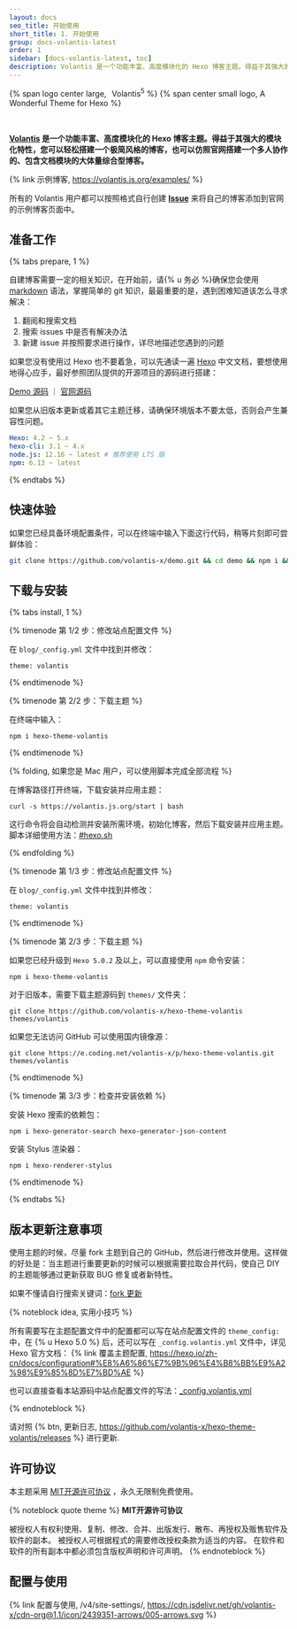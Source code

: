 ```yaml
---
layout: docs
seo_title: 开始使用
short_title: 1. 开始使用
group: docs-volantis-latest
order: 1
sidebar: [docs-volantis-latest, toc]
description: Volantis 是一个功能丰富、高度模块化的 Hexo 博客主题。得益于其强大的模块化特性，您可以轻松搭建一个极简风格的博客，也可以仿照官网搭建一个多人协作的、包含文档模块的大体量综合型博客。
---
```


<p>
{% span logo center large, <sup>&ensp;</sup>Volantis<sup>5</sup> %}
{% span center small logo, A Wonderful Theme for Hexo %}
</p>
<br>

**[Volantis](https://volantis.js.org) 是一个功能丰富、高度模块化的 Hexo 博客主题。得益于其强大的模块化特性，您可以轻松搭建一个极简风格的博客，也可以仿照官网搭建一个多人协作的、包含文档模块的大体量综合型博客。**

{% link 示例博客, https://volantis.js.org/examples/ %}

所有的 Volantis 用户都可以按照格式自行创建 [**Issue**](https://github.com/volantis-x/examples/issues/) 来将自己的博客添加到官网的示例博客页面中。

## 准备工作


{% tabs prepare, 1 %}

<!-- tab 能力条件 -->

自建博客需要一定的相关知识，在开始前，请{% u 务必 %}确保您会使用 [markdown](https://www.runoob.com/markdown/md-tutorial.html) 语法，掌握简单的 git 知识，最最重要的是，遇到困难知道该怎么寻求解决：

1. 翻阅和搜索文档
2. 搜索 issues 中是否有解决办法
3. 新建 issue 并按照要求进行操作，详尽地描述您遇到的问题

如果您没有使用过 Hexo 也不要着急，可以先通读一遍 [Hexo](https://hexo.io/zh-cn/docs/) 中文文档，要想使用地得心应手，最好参照团队提供的开源项目的源码进行搭建：

[Demo 源码](https://github.com/volantis-x/demo) ｜ [官网源码](https://github.com/volantis-x/volantis-docs)

<!-- endtab -->

<!-- tab 环境配置条件 -->

如果您从旧版本更新或着其它主题迁移，请确保环境版本不要太低，否则会产生兼容性问题。

```yaml
Hexo: 4.2 ~ 5.x
hexo-cli: 3.1 ~ 4.x
node.js: 12.16 ~ latest # 推荐使用 LTS 版
npm: 6.13 ~ latest
```

<!-- endtab -->

{% endtabs %}


## 快速体验

如果您已经具备环境配置条件，可以在终端中输入下面这行代码，稍等片刻即可尝鲜体验：

```bash
git clone https://github.com/volantis-x/demo.git && cd demo && npm i && hexo s
```


## 下载与安装

{% tabs install, 1 %}

<!-- tab 全新博客安装 -->

{% timenode 第 1/2 步：修改站点配置文件 %}

在 `blog/_config.yml` 文件中找到并修改：

```
theme: volantis
```

{% endtimenode %}

{% timenode 第 2/2 步：下载主题 %}

在终端中输入：

```
npm i hexo-theme-volantis
```

{% endtimenode %}

{% folding, 如果您是 Mac 用户，可以使用脚本完成全部流程 %}

在博客路径打开终端，下载安装并应用主题：

```
curl -s https://volantis.js.org/start | bash
```

这行命令将会自动检测并安装所需环境，初始化博客，然后下载安装并应用主题。
脚本详细使用方法：[#hexo.sh](https://xaoxuu.com/wiki/hexo.sh/)

{% endfolding %}

<!-- endtab -->

<!-- tab 从其它主题迁移 -->

{% timenode 第 1/3 步：修改站点配置文件 %}

在 `blog/_config.yml` 文件中找到并修改：

```
theme: volantis
```

{% endtimenode %}

{% timenode 第 2/3 步：下载主题 %}

如果您已经升级到 `Hexo 5.0.2` 及以上，可以直接使用 `npm` 命令安装：

```
npm i hexo-theme-volantis
```

对于旧版本，需要下载主题源码到 `themes/` 文件夹：

```
git clone https://github.com/volantis-x/hexo-theme-volantis themes/volantis
```

如果您无法访问 GitHub 可以使用国内镜像源：

```
git clone https://e.coding.net/volantis-x/p/hexo-theme-volantis.git themes/volantis
```

{% endtimenode %}

{% timenode 第 3/3 步：检查并安装依赖 %}

安装 Hexo 搜索的依赖包：

```
npm i hexo-generator-search hexo-generator-json-content
```

安装 Stylus 渲染器：

```
npm i hexo-renderer-stylus
```

{% endtimenode %}

<!-- endtab -->

{% endtabs %}



## 版本更新注意事项

使用主题的时候，尽量 fork 主题到自己的 GitHub，然后进行修改并使用。这样做的好处是：当主题进行重要更新的时候可以根据需要拉取合并代码，使自己 DIY 的主题能够通过更新获取 BUG 修复或者新特性。

如果不懂请自行搜索关键词：<u>fork 更新</u>

{% noteblock idea, 实用小技巧 %}

所有需要写在主题配置文件中的配置都可以写在站点配置文件的 `theme_config:` 中，在 {% u Hexo 5.0 %} 后，还可以写在 `_config.volantis.yml` 文件中，详见 Hexo 官方文档：
{% link 覆盖主题配置, https://hexo.io/zh-cn/docs/configuration#%E8%A6%86%E7%9B%96%E4%B8%BB%E9%A2%98%E9%85%8D%E7%BD%AE %}

也可以直接查看本站源码中站点配置文件的写法：[_config.volantis.yml](https://github.com/volantis-x/volantis-docs/blob/master/_config.volantis.yml)

{% endnoteblock %}


请对照 {% btn, 更新日志, https://github.com/volantis-x/hexo-theme-volantis/releases %} 进行更新.

## 许可协议

本主题采用 [MIT开源许可协议](https://cdn.jsdelivr.net/gh/theme-volantis/hexo-theme-volantis/LICENSE) ，永久无限制免费使用。

{% noteblock quote theme %}
**MIT开源许可协议**

被授权人有权利使用、复制、修改、合并、出版发行、散布、再授权及贩售软件及软件的副本。
被授权人可根据程式的需要修改授权条款为适当的内容。
在软件和软件的所有副本中都必须包含版权声明和许可声明。
{% endnoteblock %}


## 配置与使用

{% link 配置与使用, /v4/site-settings/, https://cdn.jsdelivr.net/gh/volantis-x/cdn-org@1.1/icon/2439351-arrows/005-arrows.svg %}
